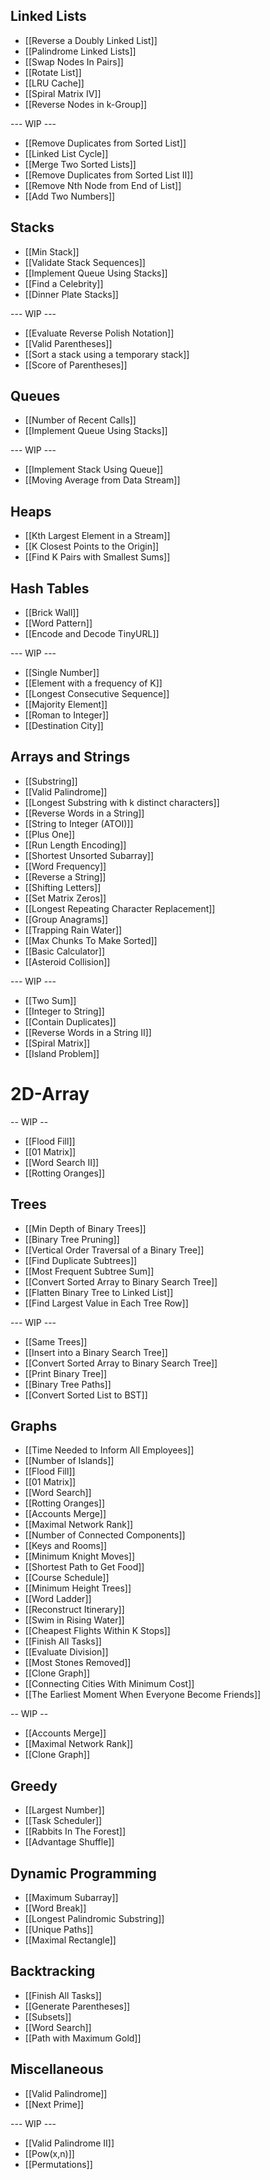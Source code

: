## Linked Lists

* [[Reverse a Doubly Linked List]]
* [[Palindrome Linked Lists]]
* [[Swap Nodes In Pairs]]
* [[Rotate List]]
* [[LRU Cache]]
* [[Spiral Matrix IV]]
* [[Reverse Nodes in k-Group]]

--- WIP ---

* [[Remove Duplicates from Sorted List]]
* [[Linked List Cycle]]
* [[Merge Two Sorted Lists]]
* [[Remove Duplicates from Sorted List II]]
* [[Remove Nth Node from End of List]]
* [[Add Two Numbers]]


## Stacks

* [[Min Stack]]
* [[Validate Stack Sequences]]
* [[Implement Queue Using Stacks]]
* [[Find a Celebrity]]
* [[Dinner Plate Stacks]]

--- WIP ---

* [[Evaluate Reverse Polish Notation]]
* [[Valid Parentheses]]
* [[Sort a stack using a temporary stack]]
* [[Score of Parentheses]]

## Queues

* [[Number of Recent Calls]]
* [[Implement Queue Using Stacks]]

--- WIP ---

* [[Implement Stack Using Queue]]
* [[Moving Average from Data Stream]]

## Heaps

* [[Kth Largest Element in a Stream]]
* [[K Closest Points to the Origin]]
* [[Find K Pairs with Smallest Sums]]

## Hash Tables

* [[Brick Wall]]
* [[Word Pattern]]
* [[Encode and Decode TinyURL]]

--- WIP ---

* [[Single Number]]
* [[Element with a frequency of K]]
* [[Longest Consecutive Sequence]]
* [[Majority Element]]
* [[Roman to Integer]]
* [[Destination City]]


## Arrays and Strings

* [[Substring]]
* [[Valid Palindrome]]
* [[Longest Substring with k distinct characters]]
* [[Reverse Words in a String]]
* [[String to Integer (ATOI)]]
* [[Plus One]]
* [[Run Length Encoding]]
* [[Shortest Unsorted Subarray]]
* [[Word Frequency]]
* [[Reverse a String]]
* [[Shifting Letters]]
* [[Set Matrix Zeros]]
* [[Longest Repeating Character Replacement]]
* [[Group Anagrams]]
* [[Trapping Rain Water]]
* [[Max Chunks To Make Sorted]]
* [[Basic Calculator]]
* [[Asteroid Collision]]

--- WIP ---

* [[Two Sum]]
* [[Integer to String]]
* [[Contain Duplicates]]
* [[Reverse Words in a String II]]
* [[Spiral Matrix]]
* [[Island Problem]]

# 2D-Array

-- WIP --
* [[Flood Fill]]
* [[01 Matrix]]
* [[Word Search II]]
* [[Rotting Oranges]]

## Trees

* [[Min Depth of Binary Trees]]
* [[Binary Tree Pruning]]
* [[Vertical Order Traversal of a Binary Tree]]
* [[Find Duplicate Subtrees]]
* [[Most Frequent Subtree Sum]]
* [[Convert Sorted Array to Binary Search Tree]]
* [[Flatten Binary Tree to Linked List]]
* [[Find Largest Value in Each Tree Row]]

--- WIP ---
* [[Same Trees]]
* [[Insert into a Binary Search Tree]]
* [[Convert Sorted Array to Binary Search Tree]]
* [[Print Binary Tree]]
* [[Binary Tree Paths]]
* [[Convert Sorted List to BST]]

## Graphs

* [[Time Needed to Inform All Employees]]
* [[Number of Islands]]
* [[Flood Fill]]
* [[01 Matrix]]
* [[Word Search]]
* [[Rotting Oranges]]
* [[Accounts Merge]]
* [[Maximal Network Rank]]
* [[Number of Connected Components]]
* [[Keys and Rooms]]
* [[Minimum Knight Moves]]
* [[Shortest Path to Get Food]]
* [[Course Schedule]]
* [[Minimum Height Trees]]
* [[Word Ladder]]
* [[Reconstruct Itinerary]]
* [[Swim in Rising Water]]
* [[Cheapest Flights Within K Stops]]
* [[Finish All Tasks]]
* [[Evaluate Division]]
* [[Most Stones Removed]]
* [[Clone Graph]]
* [[Connecting Cities With Minimum Cost]]
* [[The Earliest Moment When Everyone Become Friends]]

-- WIP --
* [[Accounts Merge]]
* [[Maximal Network Rank]]
* [[Clone Graph]]

## Greedy

* [[Largest Number]]
* [[Task Scheduler]]
* [[Rabbits In The Forest]]
* [[Advantage Shuffle]]

##  Dynamic Programming

* [[Maximum Subarray]]
* [[Word Break]]
* [[Longest Palindromic Substring]]
* [[Unique Paths]]
* [[Maximal Rectangle]]

## Backtracking

* [[Finish All Tasks]]
* [[Generate Parentheses]]
* [[Subsets]]
* [[Word Search]]
* [[Path with Maximum Gold]]

## Miscellaneous 

* [[Valid Palindrome]]
* [[Next Prime]]

--- WIP ---
* [[Valid Palindrome II]]
* [[Pow(x,n)]]
* [[Permutations]]
